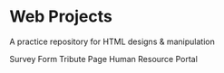 # Web Projects
A practice repository for HTML designs &amp; manipulation

Survey Form
Tribute Page
Human Resource Portal
